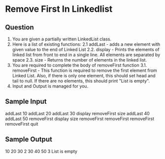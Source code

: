 # Remove First In Linkedlist

## Question
1. You are given a partially written LinkedList class.
2. Here is a list of existing functions:
2.1 addLast - adds a new element with given value to the end of Linked List
2.2. display - Prints the elements of linked list from front to end in a single line. All elements are separated by space
2.3. size - Returns the number of elements in the linked list.
3. You are required to complete the body of removeFirst function 
3.1. removeFirst - This function is required to remove the first element from Linked List. Also, if there is only one element, this should set head and tail to null. If there are no elements, this should print "List is empty".
4. Input and Output is managed for you.

## Sample Input 

addLast 10
addLast 20
addLast 30
display
removeFirst
size
addLast 40
addLast 50
removeFirst
display
size
removeFirst
removeFirst
removeFirst
removeFirst
quit

## Sample Output

10 20 30 
2
30 40 50 
3
List is empty